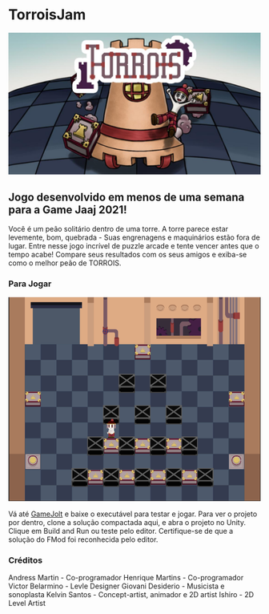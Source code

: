 # TorroisJam
![capa](https://github.com/AndressMartin/TorroisJam/blob/main/Extras/Images/capa.jpg?raw=false)
## Jogo desenvolvido em menos de uma semana para a Game Jaaj 2021!

Você é um peão solitário dentro de uma torre. A torre parece estar levemente, bom, quebrada - Suas engrenagens e maquinários estão fora de lugar.
Entre nesse jogo incrível de puzzle arcade e tente vencer antes que o tempo acabe! Compare seus resultados com os seus amigos e exiba-se como o melhor peão de TORROIS.

### Para Jogar
![capa](https://github.com/AndressMartin/TorroisJam/blob/main/Extras/Images/gameplay.png?raw=false)

Vá até [GameJolt](https://gamejolt.com/games/torrois/574543) e baixe o executável para testar e jogar. 
Para ver o projeto por dentro, clone a solução compactada aqui, e abra o projeto no Unity. Clique em Build and Run ou teste pelo editor. Certifique-se de que a solução do FMod foi reconhecida pelo editor.

### Créditos

Andress Martin - Co-programador
Henrique Martins - Co-programador
Victor Belarmino - Levle Designer
Giovani Desiderio - Musicista e sonoplasta
Kelvin Santos - Concept-artist, animador e 2D artist
Ishiro - 2D Level Artist
